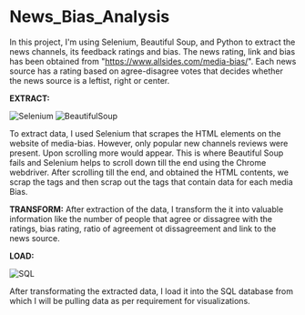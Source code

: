 # News_Bias_Analysis
In this project, I'm using Selenium, Beautiful Soup, and Python to extract the news channels, its feedback ratings and bias.
The news rating, link and bias has been obtained from "https://www.allsides.com/media-bias/". 
Each news source has a rating based on agree-disagree votes that decides whether the news source is a leftist, right or center. 

**EXTRACT:**

![Selenium](https://miro.medium.com/max/1200/1*xn6zhVel2AjaA7dbGgf3rg.png)
![BeautifulSoup](https://cdn.analyticsvidhya.com/wp-content/uploads/2021/04/56856232112.png)

To extract data, I used Selenium that scrapes the HTML elements on the website of media-bias. However, only popular new channels reviews were present. Upon scrolling more would appear. This is where Beautiful Soup fails and Selenium helps to scroll down till the end using the Chrome webdriver. After scrolling till the end, and obtained the HTML contents, we scrap the _<body>_ tags and then scrap out the _<tr>_ tags that contain data for each media Bias.

**TRANSFORM:**
After extraction of the data, I transform the it into valuable information like the number of people that agree or dissagree with the ratings, bias rating, ratio of agreement ot dissagreement and link to the news source. 

**LOAD:**

![SQL](https://media.charlesleifer.com/blog/photos/sqlite-and-python.png)
  
After transformating the extracted data, I load it into the SQL database from which I will be pulling data as per requirement for visualizations.
